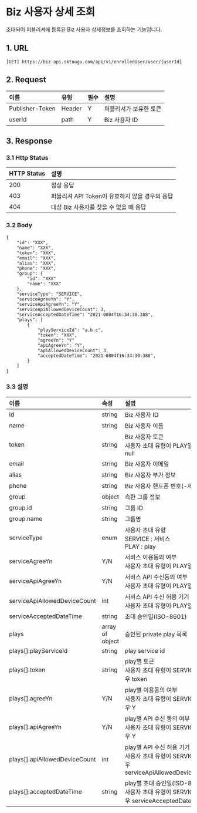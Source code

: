 # Biz 사용자 상세 조회

초대되어 퍼블리셔에 등록된 Biz 사용자 상세정보를 조회하는 기능입니다.

## 1. URL <a id="Biz&#xC0AC;&#xC6A9;&#xC790;&#xC0C1;&#xC138;&#xC870;&#xD68C;v1-1.URL"></a>

```text
[GET] https://biz-api.sktnugu.com/api/v1/enrolledUser/user/{userId}
```

## 2. Request <a id="Biz&#xC0AC;&#xC6A9;&#xC790;&#xC0C1;&#xC138;&#xC870;&#xD68C;v1-2.Request"></a>

| 이름 | 유형 | 필수 | 설명 |
| :--- | :--- | :--- | :--- |
| Publisher-Token | Header | Y | 퍼블리셔가 보유한 토큰 |
| userId | path | Y | Biz 사용자 ID |

## 3. Response <a id="Biz&#xC0AC;&#xC6A9;&#xC790;&#xC0C1;&#xC138;&#xC870;&#xD68C;v1-3.Response"></a>

### 3.1 Http Status <a id="Biz&#xC0AC;&#xC6A9;&#xC790;&#xC0C1;&#xC138;&#xC870;&#xD68C;v1-3.1HttpStatus"></a>

| HTTP Status | 설명 |
| :--- | :--- |
| 200 | 정상 응답 |
| 403 | 퍼블리셔 API Token이 유효하지 않을 경우의 응답 |
| 404 | 대상 Biz 사용자를 찾을 수 없을 때 응답 |

### 3.2 Body <a id="Biz&#xC0AC;&#xC6A9;&#xC790;&#xC0C1;&#xC138;&#xC870;&#xD68C;v1-3.2Body"></a>

```text
{
    "id": "XXX",
    "name": "XXX",
    "token": "XXX",
    "email": "XXX",
    "alias": "XXX",
    "phone": "XXX",
    "group": {
        "id": "XXX"
        "name": "XXX"
    },
    "serviceType": "SERVICE",
    "serviceAgreeYn": "Y",
    "serviceApiAgreeYn": "Y",
    "serviceApiAllowedDeviceCount": 3,
    "serviceAcceptedDateTime": "2021-0804T16:34:30.388",
    "plays": [
        {
            "playServiceId": "a.b.c",
            "token": "XXX",
            "agreeYn": "Y"
            "apiAgreeYn": "Y",
            "apiAllowedDeviceCount": 3,
            "acceptedDateTime": "2021-0804T16:34:30.388",
        }
    ]
}
```

### 3.3 설명 <a id="Biz&#xC0AC;&#xC6A9;&#xC790;&#xC0C1;&#xC138;&#xC870;&#xD68C;v1-3.3&#xC124;&#xBA85;"></a>

| 이름 | 속성 | 설명 |
| :--- | :--- | :--- |
| id | string | Biz 사용자 ID |
| name | string | Biz 사용자 이름 |
| token | string | Biz 사용자 토큰<br>사용자 초대 유형이 PLAY일 경우 null |
| email | string | Biz 사용자 이메일 |
| alias | string | Biz 사용자 부가 정보 |
| phone | string | Biz 사용자 핸드폰 번호\(-제외\) |
| group | object | 속한 그룹 정보 |
| group.id | string | 그룹 ID |
| group.name | string | 그룹명 |
| serviceType | enum | 사용자 초대 유형<br>SERVICE : 서비스<br>PLAY : play |
| serviceAgreeYn | Y/N | 서비스 이용동의 여부<br>사용자 초대 유형이 PLAY일 경우 N |
| serviceApiAgreeYn | Y/N | 서비스 API 수신동의 여부<br>사용자 초대 유형이 PLAY일 경우 N |
| serviceApiAllowedDeviceCount | int | 서비스 API 수신 허용 기기 수<br>사용자 초대 유형이 PLAY일 경우 0 |
| serviceAcceptedDateTime | string | 초대 승인일\(ISO-8601\) |
| plays | array of object | 승인된 private play 목록 |
| plays\[\].playServiceId | string | play service id |
| plays\[\].token | string | play별 토큰<br>사용자 초대 유형이 SERVICE일 경우 token |
| plays\[\].agreeYn | Y/N | play별 이용동의 여부<br>사용자 초대 유형이 SERVICE일 경우 Y |
| plays\[\].apiAgreeYn | Y/N | play별 API 수신 동의 여부<br>사용자 초대 유형이 SERVICE일 경우 Y |
| plays\[\].apiAllowedDeviceCount | int | play별 API 수신 허용 기기 수<br>사용자 초대 유형이 SERVICE일 경우 serviceApiAllowedDeviceCount |
| plays\[\].acceptedDateTime | string | play별 초대 승인일\(ISO-8601\)<br>사용자 초대 유형이 SERVICE일 경우 serviceAcceptedDateTime |


